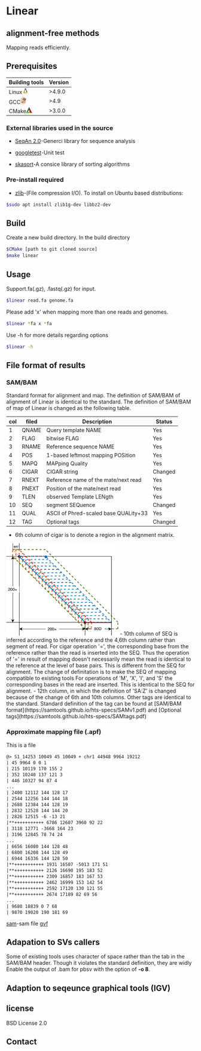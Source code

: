 # Linear
## alignment-free methods 
Mapping reads efficiently. 

## Prerequisites

| Building tools  |   Version          |
| ------------------- | ------------------------- |
|Linux<img src="images/linux_logo.png" width="16"/> | >4.9.0|
|GCC<img src="images/gcc_logo.png" width="16"/>|>4.9|
|CMake<img src="images/cmake_logo.png" width="16"/>|>3.0.0|


### External libraries used in the source

- [SeqAn 2.0](<https://seqan.readthedocs.io/en/master/>)-Generci library for sequence analysis

- [googletest](<https://github.com/google/googletest>)-Unit test

- [skasort](https://github.com/skarupke/ska_sort)-A consice library of sorting algorithms

### Pre-install required
- [zlib](<https://www.zlib.net/>)-(File compression I/O).
  To install on Ubuntu based distributions:
```bash
$sudo apt install zlib1g-dev libbz2-dev
```

## Build
Create a new build directory. In the build directory
```bash
$CMake [path to git cloned source] 
$make linear 
```

## Usage
Support.fa(.gz), .fastq(.gz) for input.
```bash
$linear read.fa genome.fa
``` 
Please add 'x' when mapping more than one reads and genomes.
```bash
$linear *fa x *fa
``` 
Use -h for more details regarding options
```bash
$linear -h
```

## File format of results
### SAM/BAM
Standard format for alignment and map.
The definition of SAM/BAM of alignment of Linear is identical to the standard.
The definition of SAM/BAM of map of Linear is changed as the following table.


|col |filed|Description|Status|
|--|--|--|--|
|   1  | QNAME | Query template NAME                       | Yes       |           
|   2  | FLAG  | bitwise FLAG                              | Yes       | 
|   3  | RNAME | Reference sequence NAME                   | Yes       | 
|   4  | POS   | 1-based leftmost mapping POSition         | Yes       | 
|   5  | MAPQ  | MAPping Quality                           | Yes       | 
|   6  | CIGAR | CIGAR string                              | Changed   | 
|   7  | RNEXT | Reference name of the mate/next read      | Yes       |
|   8  | PNEXT | Position of the mate/next read            | Yes       |
|   9  | TLEN  | observed Template LENgth                  | Yes       | 
|   10 | SEQ   | segment SEQuence                          | Changed   |
|   11 | QUAL  | ASCII of Phred-scaled base QUALity+33     | Yes       |
|   12 | TAG   | Optional tags                             | Changed   |

- 6th column of cigar is to denote a region in the alignment matrix.
<img src="images/cigar_apx_map.png" alt="drawing" width="300"/>
- 10th column of SEQ is inferred according to the reference and the 4,6th column rather than segment of read.
For cigar operation '=', the corresponding base from the reference rather than the read is inserted into the SEQ.
Thus the operation of '=' in result of mapping doesn't necessarily mean the read is identical to the reference at the level of base pairs.
This is different from the SEQ for alignment.
The change of definitation is to make the SEQ of mapping compatible to existing tools
For operations of 'M', 'X', 'I', and 'S' the corresponding bases in the read are inserted.
This is identical to the SEQ for alignment.
- 12th column, in which the definition of 'SA:Z' is changed because of the change of 6th and 10th columns.
Other tags are identical to the standard.
Standard definition of the tag can be found at [SAM/BAM format](https://samtools.github.io/hts-specs/SAMv1.pdf) and [Optional tags](https://samtools.github.io/hts-specs/SAMtags.pdf)

### Approximate mapping file (.apf)
This is a file

```
@> S1_14253 10049 45 10049 + chr1 44948 9964 19212 
| 45 9964 0 0 1 
| 215 10119 170 155 2 
| 352 10240 137 121 3 
| 446 10327 94 87 4 
...
| 2400 12112 144 128 17 
| 2544 12256 144 144 18 
| 2688 12384 144 128 19 
| 2832 12528 144 144 20 
| 2826 12515 -6 -13 21 
|**+++++++++++ 6786 12607 3960 92 22 
| 3118 12771 -3668 164 23 
| 3196 12845 78 74 24 
...
| 6656 16080 144 128 48 
| 6800 16208 144 128 49 
| 6944 16336 144 128 50 
|**+++++++++++ 1931 16507 -5013 171 51 
|**+++++++++++ 2126 16690 195 183 52 
|**+++++++++++ 2309 16857 183 167 53 
|**+++++++++++ 2462 16999 153 142 54 
|**+++++++++++ 2592 17120 130 121 55 
|**+++++++++++ 2674 17189 82 69 56 
...
| 9680 18839 0 7 68 
| 9870 19020 190 181 69 
```
[sam]()-sam file
[gvf]()

## Adapation to SVs callers
Some of existing tools uses character of space rather than the tab in the SAM/BAM header. 
Though it violates the standard definition, they are widly 
Enable the output of .bam for pbsv with the option of <b>-o 8</b>.
## Adaption to seqeunce graphical tools (IGV)

## license
BSD License 2.0


## Contact









